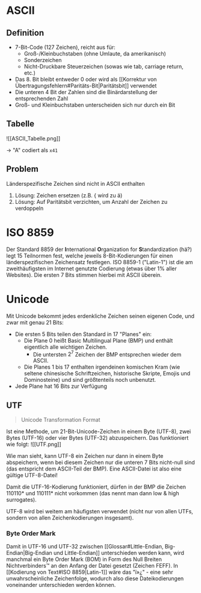 # ASCII
## Definition
- 7-Bit-Code (127 Zeichen), reicht aus für:
	- Groß-/Kleinbuchstaben (ohne Umlaute, da amerikanisch)
	- Sonderzeichen
	- Nicht-Druckbare Steuerzeichen (sowas wie tab, carriage return, etc.)
- Das 8. Bit bleibt entweder 0 oder wird als [[Korrektur von Übertragungsfehlern#Paritäts-Bit|Paritätsbit]] verwendet
- Die unteren 4 Bit der Zahlen sind die Binärdarstellung der entsprechenden Zahl
- Groß- und Kleinbuchstaben unterscheiden sich nur durch ein Bit

## Tabelle
![[ASCII_Tabelle.png]]

-> "A" codiert als `x41`

## Problem
Länderspezifische Zeichen sind nicht in ASCII enthalten
1. Lösung: Zeichen ersetzen (z.B. { wird zu ä)
2. Lösung: Auf Paritätsbit verzichten, um Anzahl der Zeichen zu verdoppeln

# ISO 8859
Der Standard 8859 der **I**nternational **O**rganization for **S**tandardization (hä?) legt 15 Teilnormen fest, welche jeweils 8-Bit-Kodierungen für einen länderspezifischen Zeichensatz festlegen. 
ISO 8859-1 ("Latin-1") ist die am zweithäufigsten im Internet genutzte Codierung (etwas über 1% aller Websites). Die ersten 7 Bits stimmen hierbei mit ASCII überein.

# Unicode
Mit Unicode bekommt jedes erdenkliche Zeichen seinen eigenen Code, und zwar mit genau 21 Bits:
- Die ersten 5 Bits teilen den Standard in 17 "Planes" ein:
	- Die Plane 0 heißt Basic Multilingual Plane (BMP) und enthält eigentlich alle wichtigen Zeichen.
		- Die untersten $2^7$ Zeichen der BMP entsprechen wieder dem ASCII.
	- Die Planes 1 bis 17 enthalten irgendeinen komischen Kram (wie seltene chinesische Schriftzeichen, historische Skripte, Emojis und Dominosteine) und sind größtenteils noch unbenutzt.
- Jede Plane hat 16 Bits zur Verfügung

## UTF
> Unicode Transformation Format

Ist eine Methode, um 21-Bit-Unicode-Zeichen in einem Byte (UTF-8), zwei Bytes (UTF-16) oder vier Bytes (UTF-32) abzuspeichern. Das funktioniert wie folgt:
![[UTF.png]]

Wie man sieht, kann UTF-8 ein Zeichen nur dann in einem Byte abspeichern, wenn bei diesem Zeichen nur die unteren 7 Bits nicht-null sind (das entspricht dem ASCII-Teil der BMP).
Eine ASCII-Datei ist also eine gültige UTF-8-Datei!

Damit die UTF-16-Kodierung funktioniert, dürfen in der BMP die Zeichen 110110\* und 110111\* nicht vorkommen (das nennt man dann low & high surrogates).

UTF-8 wird bei weitem am häufigsten verwendet (nicht nur von allen UTFs, sondern von allen Zeichenkodierungen insgesamt).

### Byte Order Mark
Damit in UTF-16 und UTF-32 zwischen [[Glossar#Little-Endian, Big-Endian|Big-Endian und Little-Endian]] unterschieden werden kann, wird manchmal ein Byte Order Mark (BOM) in Form des Null Breiten Nichtverbinders™ an den Anfang der Datei gesetzt (Zeichen FEFF).
In [[Kodierung von Text#ISO 8859|Latin-1]] wäre das "ï»¿" - eine sehr unwahrscheinliche Zeichenfolge, wodurch also diese Dateikodierungen voneinander unterschieden werden können.